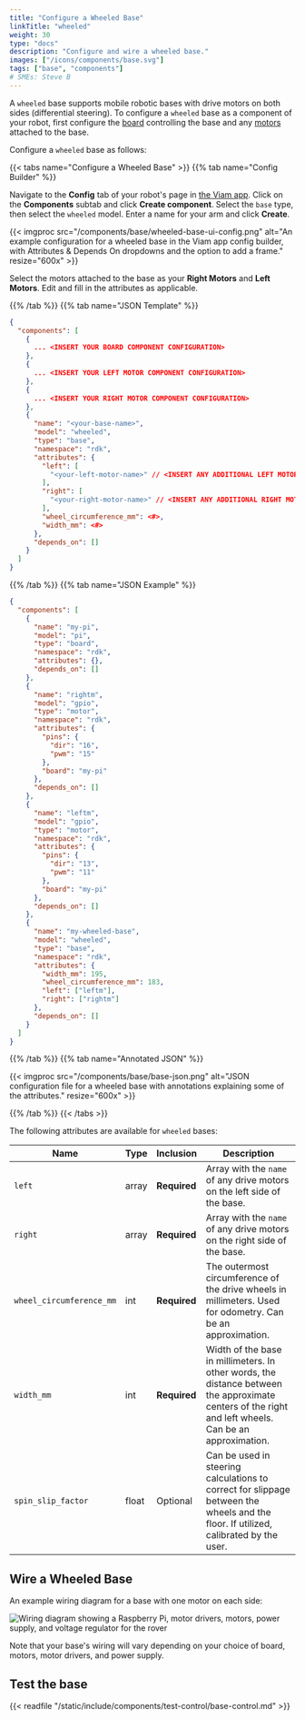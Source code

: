 ```yaml
---
title: "Configure a Wheeled Base"
linkTitle: "wheeled"
weight: 30
type: "docs"
description: "Configure and wire a wheeled base."
images: ["/icons/components/base.svg"]
tags: ["base", "components"]
# SMEs: Steve B
---
```


A `wheeled` base supports mobile robotic bases with drive motors on both sides (differential steering).
To configure a `wheeled` base as a component of your robot, first configure the [board](/components/board/) controlling the base and any [motors](/components/motor/) attached to the base.

Configure a `wheeled` base as follows:

{{< tabs name="Configure a Wheeled Base" >}}
{{% tab name="Config Builder" %}}

Navigate to the **Config** tab of your robot's page in [the Viam app](https://app.viam.com).
Click on the **Components** subtab and click **Create component**.
Select the `base` type, then select the `wheeled` model.
Enter a name for your arm and click **Create**.

{{< imgproc src="/components/base/wheeled-base-ui-config.png" alt="An example configuration for a wheeled base in the Viam app config builder, with Attributes & Depends On dropdowns and the option to add a frame." resize="600x" >}}

Select the motors attached to the base as your **Right Motors** and **Left Motors**.
Edit and fill in the attributes as applicable.

{{% /tab %}}
{{% tab name="JSON Template" %}}

```json {class="line-numbers linkable-line-numbers"}
{
  "components": [
    {
      ... <INSERT YOUR BOARD COMPONENT CONFIGURATION>
    },
    {
      ... <INSERT YOUR LEFT MOTOR COMPONENT CONFIGURATION>
    },
    {
      ... <INSERT YOUR RIGHT MOTOR COMPONENT CONFIGURATION>
    },
    {
      "name": "<your-base-name>",
      "model": "wheeled",
      "type": "base",
      "namespace": "rdk",
      "attributes": {
        "left": [
          "<your-left-motor-name>" // <INSERT ANY ADDITIONAL LEFT MOTOR NAMES>
        ],
        "right": [
          "<your-right-motor-name>" // <INSERT ANY ADDITIONAL RIGHT MOTOR NAMES>
        ],
        "wheel_circumference_mm": <#>,
        "width_mm": <#>
      },
      "depends_on": []
    }
  ]
}
```

{{% /tab %}}
{{% tab name="JSON Example" %}}

```json
{
  "components": [
    {
      "name": "my-pi",
      "model": "pi",
      "type": "board",
      "namespace": "rdk",
      "attributes": {},
      "depends_on": []
    },
    {
      "name": "rightm",
      "model": "gpio",
      "type": "motor",
      "namespace": "rdk",
      "attributes": {
        "pins": {
          "dir": "16",
          "pwm": "15"
        },
        "board": "my-pi"
      },
      "depends_on": []
    },
    {
      "name": "leftm",
      "model": "gpio",
      "type": "motor",
      "namespace": "rdk",
      "attributes": {
        "pins": {
          "dir": "13",
          "pwm": "11"
        },
        "board": "my-pi"
      },
      "depends_on": []
    },
    {
      "name": "my-wheeled-base",
      "model": "wheeled",
      "type": "base",
      "namespace": "rdk",
      "attributes": {
        "width_mm": 195,
        "wheel_circumference_mm": 183,
        "left": ["leftm"],
        "right": ["rightm"]
      },
      "depends_on": []
    }
  ]
}
```

{{% /tab %}}
{{% tab name="Annotated JSON" %}}

{{< imgproc src="/components/base/base-json.png" alt="JSON configuration file for a wheeled base with annotations explaining some of the attributes." resize="600x" >}}

{{% /tab %}}
{{< /tabs >}}

The following attributes are available for `wheeled` bases:

<!-- prettier-ignore -->
| Name | Type | Inclusion | Description |
| ---- | ---- | --------- | ----------- |
| `left` | array | **Required** | Array with the `name` of any drive motors on the left side of the base. |
| `right` | array | **Required** | Array with the `name` of any drive motors on the right side of the base. |
| `wheel_circumference_mm` | int | **Required** | The outermost circumference of the drive wheels in millimeters. Used for odometry. Can be an approximation. |
| `width_mm` | int | **Required** | Width of the base in millimeters. In other words, the distance between the approximate centers of the right and left wheels. Can be an approximation. |
| `spin_slip_factor` | float | Optional | Can be used in steering calculations to correct for slippage between the wheels and the floor. If utilized, calibrated by the user. |

## Wire a Wheeled Base

An example wiring diagram for a base with one motor on each side:

![Wiring diagram showing a Raspberry Pi, motor drivers, motors, power supply, and voltage regulator for the rover](/components/base/base-wiring-diagram.png)

Note that your base's wiring will vary depending on your choice of board, motors, motor drivers, and power supply.

## Test the base

{{< readfile "/static/include/components/test-control/base-control.md" >}}
